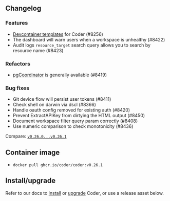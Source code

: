 ## Changelog

### Features

- [Devcontainer templates](https://coder.com/docs/v2/latest/templates/devcontainers)
  for Coder (#8256)
- The dashboard will warn users when a workspace is unhealthy (#8422)
- Audit logs `resource_target` search query allows you to search by resource
  name (#8423)

### Refactors

- [pgCoordinator](https://github.com/coder/coder/pull/8044) is generally
  available (#8419)

### Bug fixes

- Git device flow will persist user tokens (#8411)
- Check shell on darwin via dscl (#8366)
- Handle oauth config removed for existing auth (#8420)
- Prevent ExtractAPIKey from dirtying the HTML output (#8450)
- Document workspace filter query param correctly (#8408)
- Use numeric comparison to check monotonicity (#8436)

Compare:
[`v0.26.0...v0.26.1`](https://github.com/coder/coder/compare/v0.26.0...v0.26.1)

## Container image

- `docker pull ghcr.io/coder/coder:v0.26.1`

## Install/upgrade

Refer to our docs to [install](https://coder.com/docs/v2/latest/install) or
[upgrade](https://coder.com/docs/v2/latest/admin/upgrade) Coder, or use a
release asset below.
